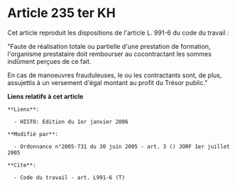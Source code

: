 # Article 235 ter KH

Cet article reproduit les dispositions de l'article L. 991-6 du code du travail :

"Faute de réalisation totale ou partielle d'une prestation de formation, l'organisme prestataire doit rembourser au
cocontractant les sommes indûment perçues de ce fait.

En cas de manoeuvres frauduleuses, le ou les contractants sont, de plus, assujettis à un versement d'égal montant au profit
du Trésor public."

**Liens relatifs à cet article**

	**Liens**:

	  - HISTO: Edition du 1er janvier 2006

	**Modifié par**:

	  - Ordonnance n°2005-731 du 30 juin 2005 - art. 3 () JORF 1er juillet 2005

	**Cite**:

	  - Code du travail - art. L991-6 (T)
